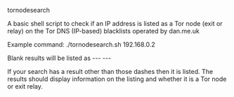 tornodesearch

A basic shell script to check if an IP address is listed as a Tor node (exit or relay)
on the Tor DNS (IP-based) blacklists operated by dan.me.uk

Example command: ./tornodesearch.sh 192.168.0.2

Blank results will be listed as --- ---

If your search has a result other than those dashes then it is listed. The results should display information on the listing and whether it is a Tor node or exit relay.
